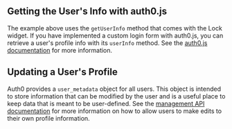 ## Getting the User's Info with auth0.js

The example above uses the `getUserInfo` method that comes with the Lock widget. If you have implemented a custom login form with auth0.js, you can retrieve a user's profile info with its `userInfo` method. See the [auth0.js documentation](auth0js#extract-the-authresult-and-get-user-info) for more information.

## Updating a User's Profile

Auth0 provides a `user_metadata` object for all users. This object is intended to store information that can be modified by the user and is a useful place to keep data that is meant to be user-defined. See the [management API documentation](api/management/v2) for more information on how to allow users to make edits to their own profile information.